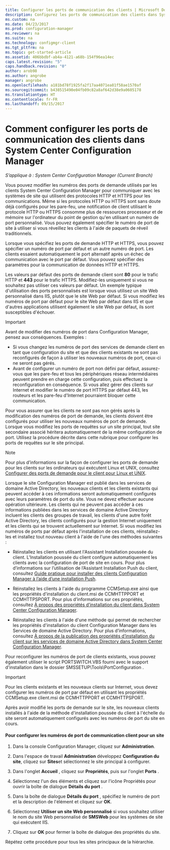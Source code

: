 ```yaml
---
title: Configurer les ports de communication des clients | Microsoft Docs
description: Configurez les ports de communication des clients dans System Center Configuration Manager.
ms.custom: na
ms.date: 04/23/2017
ms.prod: configuration-manager
ms.reviewer: na
ms.suite: na
ms.technology: configmgr-client
ms.tgt_pltfrm: na
ms.topic: get-started-article
ms.assetid: 406bbdbf-ab4a-4121-a68b-154f96ea14ec
caps.latest.revision: "5"
caps.handback.revision: "0"
author: arob98
ms.author: angrobe
manager: angrobe
ms.openlocfilehash: a181bd78f1925fa2f17aa4071ea81f58ae1570af
ms.sourcegitcommit: b438515490e04fb09c82a8af642d38e9a0605178
ms.translationtype: HT
ms.contentlocale: fr-FR
ms.lasthandoff: 09/15/2017
---
```

# <a name="how-to-configure-client-communication-ports-in-system-center-configuration-manager"></a>Comment configurer les ports de communication des clients dans System Center Configuration Manager

*S’applique à : System Center Configuration Manager (Current Branch)*

Vous pouvez modifier les numéros des ports de demande utilisés par les clients System Center Configuration Manager pour communiquer avec les systèmes de site qui utilisent des protocoles HTTP et HTTPS pour les communications. Même si les protocoles HTTP ou HTTPS sont sans doute déjà configurés pour les pare-feu, une notification de client utilisant le protocole HTTP ou HTTPS consomme plus de ressources processeur et de mémoire sur l'ordinateur du point de gestion qu'en utilisant un numéro de port personnalisé. Vous pouvez également spécifier le numéro de port de site à utiliser si vous réveillez les clients à l'aide de paquets de réveil traditionnels.  

 Lorsque vous spécifiez les ports de demande HTTP et HTTPS, vous pouvez spécifier un numéro de port par défaut et un autre numéro de port. Les clients essaient automatiquement le port alternatif après un échec de communication avec le port par défaut. Vous pouvez spécifier des paramètres pour la communication de données HTTP et HTTPS.  

 Les valeurs par défaut des ports de demande client sont **80** pour le trafic HTTP et **443** pour le trafic HTTPS. Modifiez-les uniquement si vous ne souhaitez pas utiliser ces valeurs par défaut. Un exemple typique d'utilisation des ports personnalisés est lorsque vous utilisez un site Web personnalisé dans IIS, plutôt que le site Web par défaut. Si vous modifiez les numéros de port par défaut pour le site Web par défaut dans IIS et que d'autres applications utilisent également le site Web par défaut, ils sont susceptibles d'échouer.  

> [!IMPORTANT]  
>  Avant de modifier des numéros de port dans Configuration Manager, pensez aux conséquences. Exemples :  
>   
>  -   Si vous changez les numéros de port des services de demande client en tant que configuration du site et que des clients existants ne sont pas reconfigurés de façon à utiliser les nouveaux numéros de port, ceux-ci ne seront pas gérés.  
> -   Avant de configurer un numéro de port non défini par défaut, assurez-vous que les pare-feu et tous les périphériques réseau intermédiaires peuvent prendre en charge cette configuration, puis effectuez la reconfiguration en conséquence. Si vous allez gérer des clients sur Internet et modifier le numéro de port HTTPS par défaut 443, les routeurs et les pare-feu d'Internet pourraient bloquer cette communication.  

 Pour vous assurer que les clients ne sont pas non gérés après la modification des numéros de port de demande, les clients doivent être configurés pour utiliser les nouveaux numéros de port de demande. Lorsque vous modifiez les ports de requêtes sur un site principal, tout site secondaire associé héritera automatiquement de la même configuration de port. Utilisez la procédure décrite dans cette rubrique pour configurer les ports de requêtes sur le site principal.  

> [!NOTE]  
>  Pour plus d’informations sur la façon de configurer les ports de demande pour les clients sur les ordinateurs qui exécutent Linux et UNIX, consultez [Configurer des ports de demande pour le client pour Linux et UNIX](../../../core/clients/deploy/deploy-clients-to-unix-and-linux-servers.md#BKMK_ConfigLnUClientCommuincations).  

 Lorsque le site Configuration Manager est publié dans les services de domaine Active Directory, les nouveaux clients et les clients existants qui peuvent accéder à ces informations seront automatiquement configurés avec leurs paramètres de port du site. Vous ne devez effectuer aucune opération ultérieure. Les clients qui ne peuvent pas accéder à ces informations publiées dans les services de domaine Active Directory incluent les clients des groupes de travail, les clients d'une autre forêt Active Directory, les clients configurés pour la gestion Internet uniquement et les clients qui se trouvent actuellement sur Internet. Si vous modifiez les numéros de ports par défaut après l'installation de ces clients, réinstallez-les et installez tout nouveau client à l'aide de l'une des méthodes suivantes :  

-   Réinstallez les clients en utilisant l'Assistant Installation poussée du client. L'Installation poussée du client configure automatiquement les clients avec la configuration de port de site en cours. Pour plus d’informations sur l’utilisation de l’Assistant Installation Push du client, consultez [Guide pratique pour installer des clients Configuration Manager à l’aide d’une installation Push](../../../core/clients/deploy/deploy-clients-to-windows-computers.md#BKMK_ClientPush).  

-   Réinstallez les clients à l'aide du programme CCMSetup.exe ainsi que les propriétés d'installation du client.msi de CCMHTTPPORT et CCMHTTPSPORT. Pour plus d’informations sur ces propriétés, consultez [À propos des propriétés d’installation du client dans System Center Configuration Manager](../../../core/clients/deploy/about-client-installation-properties.md).  

-   Réinstallez les clients à l'aide d'une méthode qui permet de rechercher les propriétés d'installation du client Configuration Manager dans les Services de domaine Active Directory. Pour plus d’informations, consultez [À propos de la publication des propriétés d’installation du client sur les services de domaine Active Directory dans System Center Configuration Manager](../../../core/clients/deploy/about-client-installation-properties-published-to-active-directory-domain-services.md).  

 Pour reconfigurer les numéros de port de clients existants, vous pouvez également utiliser le script PORTSWITCH.VBS fourni avec le support d'installation dans le dossier SMSSETUP\Tools\PortConfiguration .  

> [!IMPORTANT]  
>  Pour les clients existants et les nouveaux clients sur Internet, vous devez configurer les numéros de port par défaut en utilisant les propriétés CCMSetup.exe client.msi de CCMHTTPPORT et CCMHTTPSPORT.  

 Après avoir modifié les ports de demande sur le site, les nouveaux clients installés à l'aide de la méthode d'installation poussée du client à l'échelle du site seront automatiquement configurés avec les numéros de port du site en cours.  

#### <a name="to-configure-the-client-communication-port-numbers-for-a-site"></a>Pour configurer les numéros de port de communication client pour un site  

1.  Dans la console Configuration Manager, cliquez sur **Administration**.  

2.  Dans l'espace de travail **Administration** développez **Configuration du site**, cliquez sur **Sites**et sélectionnez le site principal à configurer.  

3.  Dans l'onglet **Accueil** , cliquez sur **Propriétés**, puis sur l'onglet **Ports** .  

4.  Sélectionnez l'un des éléments et cliquez sur l'icône Propriétés pour ouvrir la boîte de dialogue **Détails du port** .  

5.  Dans la boîte de dialogue **Détails du port** , spécifiez le numéro de port et la description de l'élément et cliquez sur **OK**.  

6.  Sélectionnez **Utiliser un site Web personnalisé** si vous souhaitez utiliser le nom du site Web personnalisé de **SMSWeb** pour les systèmes de site qui exécutent IIS.  

7.  Cliquez sur **OK** pour fermer la boîte de dialogue des propriétés du site.  

 Répétez cette procédure pour tous les sites principaux de la hiérarchie.
